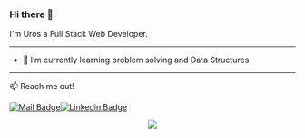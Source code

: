 ### Hi there 👋

I'm Uros a Full Stack Web Developer.

_____

- 🌱 I’m currently learning problem solving and Data Structures
_____

:mailbox: Reach me out!

[![Mail Badge](https://img.shields.io/badge/-urosivanovich-c0392b?style=flat&labelColor=c0392b&logo=gmail&logoColor=white)](mailto:urosivanovich@gmail.com)[![Linkedin Badge](https://img.shields.io/badge/-Uros-0e76a8?style=flat&labelColor=0e76a8&logo=linkedin&logoColor=white)](https://www.linkedin.com/in/uros-ivanovic/)



<p align="center">
  <img src="https://github-readme-stats.vercel.app/api?username=ivanovicuros&theme=tokyonight" />
 </p>
